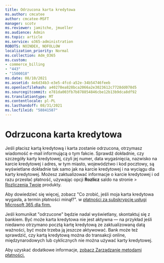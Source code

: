 ```yaml
---
title: Odrzucona karta kredytowa
ms.author: cmcatee
author: cmcatee-MSFT
manager: scotv
ms.reviewer: jamitche, jmueller
ms.audience: Admin
ms.topic: article
ms.service: o365-administration
ROBOTS: NOINDEX, NOFOLLOW
localization_priority: Normal
ms.collection: Adm_O365
ms.custom:
- commerce_billing
- "443"
- "1500018"
ms.date: 08/10/2021
ms.assetid: 4e6d34b3-e3e5-4fcd-a52e-34b54746feeb
ms.openlocfilehash: a40278ea828bca2066a2e3023612c7728dd078d5
ms.sourcegitcommit: e781da003fb7b878854846cbe12b13b9dca8df92
ms.translationtype: MT
ms.contentlocale: pl-PL
ms.lasthandoff: 08/31/2021
ms.locfileid: "58841587"
---
```

# <a name="declined-credit-card"></a>Odrzucona karta kredytowa

Jeśli płacisz kartą kredytową i karta zostanie odrzucona, otrzymasz wiadomość e-mail informującą o tym fakcie. Sprawdź dokładnie, [](https://go.microsoft.com/fwlink/p/?linkid=842054) czy szczegóły karty kredytowej, czyli jej numer, data wygaśnięcia, nazwisko na karcie kredytowej i adres, w tym miasto, województwo i kod pocztowy, są wyświetlane dokładnie tak samo jak na karcie kredytowej i na wyciągu dla karty kredytowej. Możesz zaktualizować informacje o karcie kredytowej i od razu przesłać płatność, używając opcji **Rozlicz** saldo na stronie   >  [Rozliczenia Twoje](https://go.microsoft.com/fwlink/p/?linkid=842054) produkty.

Aby dowiedzieć się więcej, zobacz "Co zrobić, jeśli moja karta kredytowa wygasła, a termin płatności minął?". w [płatności za subskrypcję usługi Microsoft 365 dla firm.](https://docs.microsoft.com/microsoft-365/commerce/billing-and-payments/pay-for-your-subscription#what-if-my-credit-card-was-declined-and-my-payment-is-past-due)
  
Jeśli komunikat "odrzucone" będzie nadal wyświetlany, skontaktuj się z bankiem. Być może karta kredytowa nie jest aktywna — na przykład jeśli niedawno otrzymano pocztą kartę kredytową ze zaktualizowaną datą ważności, być może trzeba ją jeszcze aktywować. Bank może też sprawdzić, czy kartą kredytową można do transakcji online, międzynarodowych lub cyklicznych nie można używać karty kredytowej.
  
Aby uzyskać dodatkowe informacje, [zobacz Zarządzanie metodami płatności.](https://docs.microsoft.com/microsoft-365/commerce/billing-and-payments/manage-payment-methods)